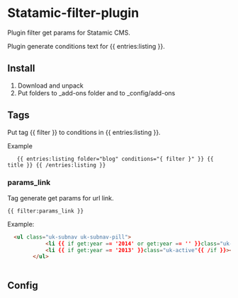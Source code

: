 Statamic-filter-plugin
======================

Plugin filter get params for Statamic CMS.

Plugin generate conditions text for {{ entries:listing }}.

## Install
  
  1. Download and unpack
  2. Put folders to _add-ons folder and to _config/add-ons
  
## Tags
  
  Put tag {{ filter }} to conditions in {{ entries:listing }}.
  
  Example
  
  ```
     {{ entries:listing folder="blog" conditions="{ filter }" }} {{ title }} {{ /entries:listing }}
  ```
  
  ### params_link
  
  Tag generate get params for url link.
  
  ```{{ filter:params_link }}```
  
  Example:
  
  ```html
    <ul class="uk-subnav uk-subnav-pill">
              <li {{ if get:year == '2014' or get:year == '' }}class="uk-active"{{ /if }}><a href="{{ filter:params_link year="2014" }}">2014</a></li>
              <li {{ if get:year == '2013' }}class="uk-active"{{ /if }}><a href="{{ filter:params_link year="2013" }}">2013</a></li>
          </ul>
          
  ```
  
  
## Config

